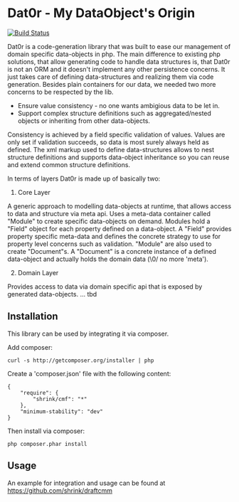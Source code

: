 # Dat0r - My DataObject's Origin 

[![Build Status](https://travis-ci.org/berlinonline/Dat0r.png)](https://travis-ci.org/berlinonline/Dat0r)

Dat0r is a code-generation library that was built to ease our management of domain specific data-objects in php.
The main difference to existing php solutions, that allow generating code to handle data structures is,
that Dat0r is not an ORM and it doesn't implement any other persistence concerns.
It just takes care of defining data-structures and realizing them via code generation.
Besides plain containers for our data, we needed two more concerns to be respected by the lib.
* Ensure value consistency - no one wants ambigious data to be let in.
* Support complex structure definitions such as aggregated/nested objects or inheriting from other data-objects.

Consistency is achieved by a field specific validation of values.
Values are only set if validation succeeds, so data is most surely always held as defined.
The xml markup used to define data-structures allows to nest structure definitions
and supports data-object inheritance so you can reuse and extend common structure definitions.

In terms of layers Dat0r is made up of basically two:

1. Core Layer

A generic approach to modelling data-objects at runtime, that allows access to data and structure via meta api.
Uses a meta-data container called "Module" to create specific data-objects on demand.
Modules hold a "Field" object for each property defined on a data-object.
A "Field" provides property specific meta-data and defines the concrete strategy to use for property level concerns such as validation.
"Module" are also used to create "Document"s. A "Document" is a concrete instance of a defined data-object 
and actually holds the domain data (\0/ no more 'meta').

2. Domain Layer

Provides access to data via domain specific api that is exposed by generated data-objects.
... tbd

## Installation

This library can be used by integrating it via composer.

Add composer: 

    curl -s http://getcomposer.org/installer | php

Create a 'composer.json' file with the following content:

    {
        "require": {
            "shrink/cmf": "*"
        },
        "minimum-stability": "dev"
    }

Then install via composer:

    php composer.phar install


## Usage

An example for integration and usage can be found at https://github.com/shrink/draftcmm
